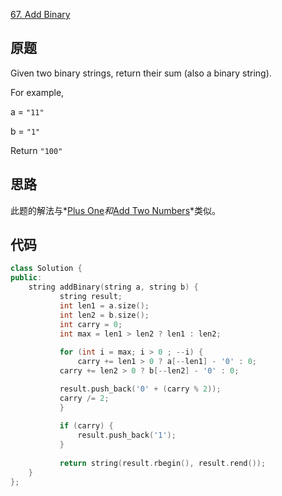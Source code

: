 [67. Add Binary](https://leetcode.com/problems/add-binary/)

原题
----

Given two binary strings, return their sum (also a binary string).

For example,

a = `"11"`

b = `"1"`

Return `"100"`

思路
----

此题的解法与*[Plus One][]*和*[Add Two Numbers][]*类似。


代码
----

```c++
class Solution {
public:
	string addBinary(string a, string b) {
	       string result;
	       int len1 = a.size();
	       int len2 = b.size();
	       int carry = 0;
	       int max = len1 > len2 ? len1 : len2;
	       
	       for (int i = max; i > 0 ; --i) {
	       	   carry += len1 > 0 ? a[--len1] - '0' : 0;
		   carry += len2 > 0 ? b[--len2] - '0' : 0;

		   result.push_back('0' + (carry % 2));
		   carry /= 2;
	       }
	       
	       if (carry) {
	       	   result.push_back('1');
	       }
	       
	       return string(result.rbegin(), result.rend());
	}
};
```

[Plus One]: plusOne.md
[Add Two Numbers]: addTwoNumbers.md